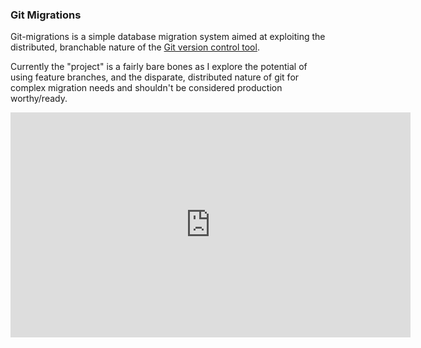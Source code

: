 ### Git Migrations

Git-migrations is a simple database migration system aimed at exploiting the distributed, branchable
nature of the [Git version control tool](http://git-scm.com/).

Currently the "project" is a fairly bare bones as I explore the potential of using feature branches,
and the disparate, distributed nature of git for complex migration needs and shouldn't be considered
production worthy/ready.

<iframe width="640" height="360" src="http://www.youtube.com/embed/dElKSWf9n24" frameborder="0" allowfullscreen></iframe>
